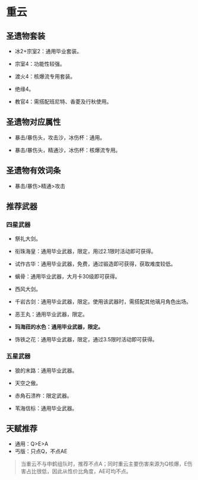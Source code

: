 # 重云

## 圣遗物套装  

- 冰2+宗室2：通用毕业套装。  

- 宗室4：功能性较强。  

- 渡火4：核爆流专用套装。  

- 绝缘4。  

- 教官4：需搭配班尼特、香菱及行秋使用。  

## 圣遗物对应属性  

- 暴击/暴伤头，攻击沙，冰伤杯：通用。  

- 暴击/暴伤头，精通沙，冰伤杯：核爆流专用。  

## 圣遗物有效词条  

- 暴击/暴伤>精通>攻击  

## 推荐武器  

### 四星武器  

- 祭礼大剑。  

- 衔珠海皇：通用毕业武器，限定，用过2.1限时活动即可获得。  

- 试作古华：通用毕业武器，免费，通过锻造即可获得，获取难度较低。  

- 螭骨：通用毕业武器，大月卡30级即可获得。  

- 西风大剑。  

- 千岩古剑：通用毕业武器，限定。使用该武器时，需搭配其他璃月角色出场。  

- 恶王丸：通用毕业武器，限定。  

- **玛海菈的水色：通用毕业武器，限定。**  

- 饰铁之花：通用毕业武器，限定，通过3.5限时活动即可获得。  

### 五星武器  

- 狼的末路：通用毕业武器。  

- 天空之傲。  

- 赤角石溃杵：限定武器。  

- 苇海信标：通用毕业武器。  

## 天赋推荐  

- 通用：Q>E>A  
- 丐版：只点Q，不点AE  

> 当重云不与申鹤组队时，推荐不点A；同时重云主要伤害来源为Q核爆，E伤害占比很低，因此从性价比角度，AE可均不点。  
